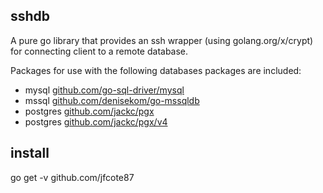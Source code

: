 ## sshdb

A pure go library that provides an ssh wrapper (using golang.org/x/crypt) for connecting client to a remote database. 

Packages for use with the following databases packages are included:

- mysql [github.com/go-sql-driver/mysql](https://pkg.go.dev/github.com/go-sql-driver/mysql)
- mssql [github.com/denisekom/go-mssqldb](https://pkg.go.dev/github.com/denisenkom/go-mssqldb)
- postgres [github.com/jackc/pgx](https://pkg.go.dev/github.com/jackc/pgx)
- postgres [github.com/jackc/pgx/v4](https://pkg.go.dev/github.com/jackc/pgx/v4)

## install

go get -v github.com/jfcote87

 


